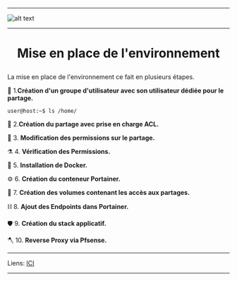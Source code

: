 ****
![alt text][LOGO]
****
# **<p align=center>Mise en place de l'environnement</align>** #

La mise en place de l'environnement ce fait en plusieurs étapes.


:satellite:	  1.**Création d'un groupe d'utilisateur avec son utilisateur dédiée pour le partage.**
````console
user@host:~$ ls /home/
````
:microscope:  2.**Création du partage avec prise en charge ACL.**
  
:petri_dish:	3. **Modification des permissions sur le partage.**
  
:alembic:     4. **Vérification des Permissions.**
  
:test_tube:   5. **Installation de Docker.**
  
:gear:        6. **Création du conteneur Portainer.**
  
:magnet:	    7. **Création des volumes contenant les accès aux partages.**

:chains:      8. **Ajout des Endpoints dans Portainer.**
  
:shield:      9. **Création du stack applicatif.**
  
:axe:         10. **Reverse Proxy via Pfsense.**
  


****
Liens: [ICI][LINES_1]
****





[LOGO]: https://www.clipartmax.com/png/full/146-1469802_logo-logo-docker.png
[LINES_1]: #
